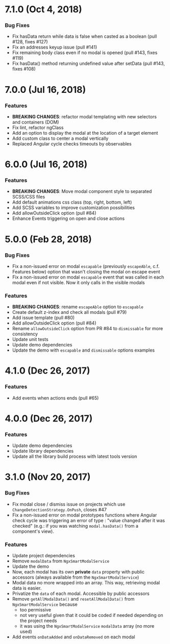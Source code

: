 <a name="7.1.0"></a>
# 7.1.0 (Oct 4, 2018)

### Bug Fixes
* Fix hasData return while data is false when casted as a boolean (pull #128, fixes #127)
* Fix an addresses keyup issue (pull #141)
* Fix remaining body class even if no modal is opened (pull #143, fixes #119)
* Fix hasData() method returning undefined value after setData (pull #143, fixes #108)


<a name="7.0.0"></a>
# 7.0.0 (Jul 16, 2018)

### Features
* **BREAKING CHANGES**: refactor modal templating with new selectors and containers (DOM)
* Fix lint, refactor ngClass
* Add an option to display the modal at the location of a target element
* Add custom class to center a modal vertically
* Replaced Angular cycle checks timeouts by observables


<a name="6.0.0"></a>
# 6.0.0 (Jul 16, 2018)

### Features
* **BREAKING CHANGES**: Move modal component style to separated SCSS/CSS files
* Add default animations css class (top, right, bottom, left)
* Add SCSS variables to improve customization possibilities
* Add allowOutsideClick option (pull #84)
* Enhance Events triggering on open and close actions


<a name="5.0.0"></a>
# 5.0.0 (Feb 28, 2018)

### Bug Fixes
* Fix a non-issued error on modal `escapable` (previously `escapeAble`, c.f. Features below) option that wasn't closing the modal on escape event
* Fix a non-issued error on modal `escapable` event that was called in each modal even if not visible. Now it only calls in the visible modals

### Features
* **BREAKING CHANGES**: rename `escapeAble` option to `escapable`
* Create default z-index and check all modals (pull #79)
* Add issue template (pull #80)
* Add allowOutsideClick option (pull #84)
* Rename `allowOutsideClick` option from PR #84 to `dismissable` for more consistency
* Update unit tests
* Update demo dependencies
* Update the demo with `escapable` and `dismissable` options examples


<a name="4.1.0"></a>
# 4.1.0 (Dec 26, 2017)

### Features
* Add events when actions ends (pull #65)


<a name="4.0.0"></a>
# 4.0.0 (Dec 26, 2017)

### Features
* Update demo dependencies
* Update library dependencies
* Update all the library build process with latest tools version


<a name="3.1.0"></a>
# 3.1.0 (Nov 20, 2017)

### Bug Fixes
* Fix modal close / dismiss issue on projects which use `ChangeDetectionStrategy.OnPush`, closes #47
* Fix a non-issued error on modal prototypes functions where Angular check cycle was triggering an error of type : "value changed after it was checked" (e.g.: if you was watching `modal.hasData()` from a component's view).

### Features
* Update project dependencies
* Remove `modalData` from `NgxSmartModalService`
* Update the demo
* Now, each modal has its own **private** `data` property with public accessors (always available from the `NgxSmartModalService`)
* Modal data no more wrapped into an array. This way, retrieving modal data is easier.
* Privatize the `data` of each modal. Accessible by public accessors
* Remove `getAllModalData()` and `resetAllModalData()` from `NgxSmartModalService` because
    - too permissive
    - not very useful given that it could be coded if needed depending on the project needs
    - it was using the `NgxSmartModalService` `modalData` array (no more used)
* Add events `onDataAdded` and `onDataRemoved` on each modal

